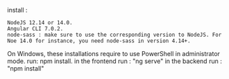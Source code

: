 
install : 

    NodeJS 12.14 or 14.0.
    Angular CLI 7.0.2.
    node-sass : make sure to use the corresponding version to NodeJS. For Noe 14.0 for instance, you need node-sass in version 4.14+.

On Windows, these installations require to use PowerShell in administrator mode.
    run: npm install.
    in the frontend run : "ng serve"
    in the backend run : "npm install"